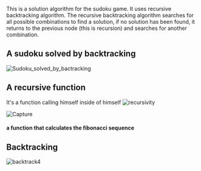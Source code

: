 This is a solution algorithm for the sudoku game. It uses recursive backtracking algorithm. The recursive backtracking algorithm searches for all possible combinations to find a solution, if no solution has been found, it returns to the previous node (this is recursion) and searches for another combination.

## A sudoku solved by backtracking
![Sudoku_solved_by_bactracking](https://github.com/Tsilavina007/Projet_DigitalMission-Passerelles-Numeriques-Madagasikara/assets/135115381/bafae781-69e0-4668-a6d2-5b8c7336a51e)

## A recursive function

It's a function calling himself inside of himself
![recursivity](https://github.com/Tsilavina007/Projet_DigitalMission-Passerelles-Numeriques-Madagasikara/assets/135115381/00adbbee-d797-4d7c-bb86-6e74d85ad15c)


![Capture](https://github.com/Tsilavina007/Projet_DigitalMission-Passerelles-Numeriques-Madagasikara/assets/135115381/7e79b0e1-3f5d-40d7-812b-bd06593304ff)
#### a function that calculates the fibonacci sequence

## Backtracking 
![backtrack4](https://github.com/Tsilavina007/Projet_DigitalMission-Passerelles-Numeriques-Madagasikara/assets/135115381/f0a9e1cc-a335-4977-a305-4f38cb7049d1)

